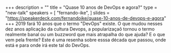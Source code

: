 +++
description = ""
title = "Quase 10 anos de DevOps e agora?"
type = "new-talk"
speakers = [
        "fernando-ike",
]
slides = "https://speakerdeck.com/fernandoike/quase-10-anos-de-devops-e-agora"
+++
2019 fará 10 anos que o termo "DevOps" existe. O que mudou nesses dez anos aplicação da cultura Devops, a popularizaçaõ tornou o termo realmente banal ou um buzzword que mais atrapalha do que ajuda? E o que vem pela frente? Este é uma resenha sobre esssa década que passou, onde está e para onde irá este tal do DevOps.